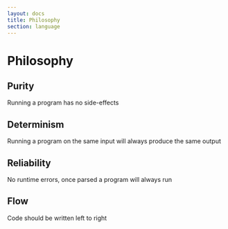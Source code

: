 ```yaml
---
layout: docs
title: Philosophy
section: language
---
```


# Philosophy

## Purity

Running a program has no side-effects

## Determinism

Running a program on the same input will always produce the same output

## Reliability

No runtime errors, once parsed a program will always run

## Flow

Code should be written left to right
